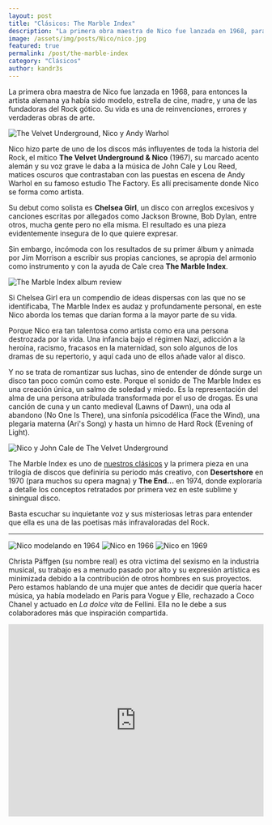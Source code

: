 ```yaml
---
layout: post
title: "Clásicos: The Marble Index"
description: "La primera obra maestra de Nico fue lanzada en 1968, para entonces la artista alemana ya había sido modelo, estrella de cine, madre, y co-fundadora del Punk. Esto es The Marble index."
image: /assets/img/posts/Nico/nico.jpg
featured: true
permalink: /post/the-marble-index
category: "Clásicos"
author: kandr3s
---
```

La primera obra maestra de Nico fue lanzada en 1968, para entonces la artista alemana ya había sido modelo, estrella de cine, madre, y una de las fundadoras del Rock gótico. Su vida es una de reinvenciones, errores y verdaderas obras de arte.

![The Velvet Underground, Nico y Andy Warhol](/assets/img/posts/Nico/tvu-nico.jpg)

Nico hizo parte de uno de los discos más influyentes de toda la historia del Rock, el mítico **The Velvet Underground & Nico** (1967), su marcado acento alemán y su voz grave le daba a la música de John Cale y Lou Reed, matices oscuros que contrastaban con las puestas en escena de Andy Warhol en su famoso estudio The Factory. Es allí precisamente donde Nico se forma como artista.

Su debut como solista es **Chelsea Girl**, un disco con arreglos excesivos y canciones escritas por allegados como Jackson Browne, Bob Dylan, entre otros, mucha gente pero no ella misma. El resultado es una pieza evidentemente insegura de lo que quiere expresar. 

Sin embargo, incómoda con los resultados de su primer álbum y animada por Jim Morrison a escribir sus propias canciones, se apropia del armonio como instrumento y con la ayuda de Cale crea **The Marble Index**.

![The Marble Index album review](/assets/img/posts/Nico/the-marble-index.jpg)

Si Chelsea Girl era un compendio de ideas dispersas con las que no se identificaba, The Marble Index es audaz y profundamente personal, en este Nico aborda los temas que darían forma a la mayor parte de su vida.

Porque Nico era tan talentosa como artista como era una persona destrozada por la vida. Una infancia bajo el régimen Nazi, adicción a la heroína, racismo, fracasos en la maternidad, son solo algunos de los dramas de su repertorio, y aquí cada uno de ellos añade valor al disco.

Y no se trata de romantizar sus luchas, sino de entender de dónde surge un disco tan poco común como este. Porque el sonido de The Marble Index es una creación única, un salmo de soledad y miedo. Es la representación del alma de una persona atribulada transformada por el uso de drogas. Es una canción de cuna y un canto medieval (Lawns of Dawn), una oda al abandono (No One Is There), una sinfonía psicodélica (Face the Wind), una plegaria materna (Ari's Song) y hasta un himno de Hard Rock (Evening of Light). 

![Nico y John Cale de The Velvet Underground](/assets/img/posts/Nico/nico-cale.png)

The Marble Index es uno de [nuestros clásicos](/clasicos) y la primera pieza en una trilogía de discos que definiría su periodo más creativo, con **Desertshore** en 1970 (para muchos su opera magna) y **The End...** en 1974, donde exploraría a detalle los conceptos retratados por primera vez en este sublime y siningual disco. 

Basta escuchar su inquietante voz y sus misteriosas letras para entender que ella es una de las poetisas más infravaloradas del Rock.

<hr />

<div class="display-gallery">
   <img src="/assets/img/posts/Nico/Nico1.jpg" class="thumbnail" alt="Nico modelando en 1964"/>
   <img src="/assets/img/posts/Nico/Nico2.jpg" class="thumbnail" alt="Nico en 1966" />
    <img src="/assets/img/posts/Nico/Nico3.jpg" class="thumbnail" alt="Nico en 1969" />
</div>

Christa Päffgen (su nombre real) es otra victima del sexismo en la industria musical, su trabajo es a menudo pasado por alto y su expresión artística es minimizada debido a la contribución de otros hombres en sus proyectos. Pero estamos hablando de una mujer que antes de decidir que quería hacer música, ya había modelado en Paris para Vogue y Elle, rechazado a Coco Chanel y actuado en *La dolce vita* de Fellini. Ella no le debe a sus colaboradores más que inspiración compartida. 

<iframe src="https://open.spotify.com/embed/album/48KVIwAePhzIDqv2pURFMY" style="border: 0; width: 100%; height: 380px;" allowfullscreen allow="encrypted-media"></iframe>

